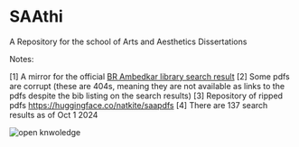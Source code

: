 # SAAthi

A Repository for the school of Arts and Aesthetics Dissertations

Notes:

[1] A mirror for the official [BR Ambedkar library search result](http://jnucatalogue.jnu.ac.in:8000/cgi-bin/koha/opac-search.pl?idx=kw&q=School%20of%20Arts%20%26%20Aesthetics&limit=mc-itype%3ADISS&offset=0&sort_by=relevance_dsc&count=20)
[2] Some pdfs are corrupt (these are 404s, meaning they are not available as links to the pdfs despite the bib listing on the search results)
[3] Repository of ripped pdfs https://huggingface.co/natkite/saapdfs
[4] There are 137 search results as of Oct 1 2024

![open knwoledge](https://upload.wikimedia.org/wikipedia/commons/f/f6/Ok_80x15_blue.png)
